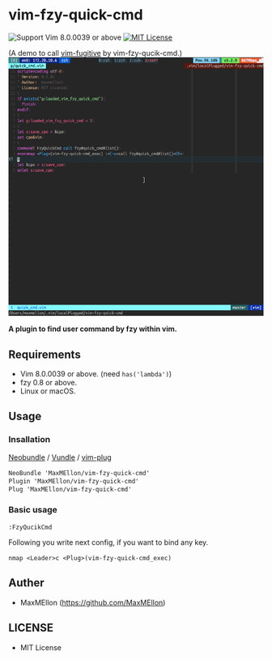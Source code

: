 # vim-fzy-quick-cmd

![Support Vim 8.0.0039 or above](https://img.shields.io/badge/support-Vim%208.0.0039%20or%20above-yellowgreen.svg?style=flat-square)
[![MIT License](https://img.shields.io/badge/license-MIT-blue.svg?style=flat-square)](LICENSE)

(A demo to call [vim-fugitive](https://github.com/tpope/vim-fugitive) by vim-fzy-qucik-cmd.)
![Demo with fugitive](https://raw.githubusercontent.com/MaxMEllon/demos/master/vim-fzy-quick-cmd/demo.gif)


**A plugin to find user command by fzy within vim.**

Requirements
---
- Vim 8.0.0039 or above. (need `has('lambda')`)
- fzy 0.8 or above.
- Linux or macOS.

Usage
---

### Insallation

[Neobundle](https://github.com/Shougo/neobundle.vim) / [Vundle](https://github.com/gmarik/Vundle.vim) / [vim-plug](https://github.com/junegunn/vim-plug)

```vim
NeoBundle 'MaxMEllon/vim-fzy-quick-cmd'
Plugin 'MaxMEllon/vim-fzy-quick-cmd'
Plug 'MaxMEllon/vim-fzy-quick-cmd'
```

### Basic usage

```vim
:FzyQucikCmd
```

Following you write next config, if you want to bind any key.

```vim
nmap <Leader>c <Plug>(vim-fzy-quick-cmd_exec)
```

Auther
---
- MaxMEllon (https://github.com/MaxMEllon)

LICENSE
---
- MIT License
